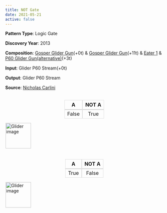 ```yaml
---
title: NOT Gate
date: 2021-05-21
active: false
---
```



**Pattern Type**: Logic Gate

**Discovery Year**: 2013

**Composition**: [Gosper Glider Gun](https://galapagos.netlify.app/database/gosper_glider_gun/)(+0t) & [Gosper Glider Gun](https://galapagos.netlify.app/database/gosper_glider_gun/)(+11t)  & [Eater 1](https://galapagos.netlify.app/database/eater_1/) & [P60 Glider Gun(alternative)](https://galapagos.netlify.app/database/p60_glider_gun/)(+3t)

**Input**: Glider P60 Stream(+0t)

**Output**: Glider P60 Stream

**Source**: [Nicholas Carlini](https://nicholas.carlini.com/writing/2020/digital-logic-game-of-life.html)
<!--more-->

<style type="text/css">
table.center  {display:contents;}
table.center td{border-color: #ddd;border-style:solid;border-width:1px;border-top: 2px solid #ddd;}
table.center th{border-color: #ddd;border-style:solid;border-width:1px;border-top: 1px solid #ddd !important;}
table.center .tg-c3ow{text-align:center;vertical-align:top}
</style>

 <br />

<center>
<table class="center">
<thead>
  <tr>
    <th class="tg-c3ow">A</th>
    <th class="tg-c3ow">NOT A</th>
  </tr>
</thead>
<tbody>
  <tr>
    <td class="tg-c3ow">False</td>
    <td class="tg-c3ow">True</td>
  </tr>
</tbody>
</table>
</center>

<p>
<script type="text/javascript" src="https://www.conwaylife.com/js/lv-plugin.js"></script></p>

<div class="rle"><div class="codebox"><div style="display:none; position: relative; z-index: 1031;"><code>103b2o$103bobo$90bobo13bo7b2o$89bo2bo2b2o6bo2bo7b2o$80b2o6b2o5bobo8bo 173b2o$80b2o4b2o3bo3bo3bo3bobo173bobo$88b2o5b3ob2o2b2o176bo$89bo2bo3b 2o$90bobo3$106bo$104bobo$105b2o5$113bo$114bo48bo101b2o$112b3o46b3o100b obo$160bo105bo$160b2o4$121bo$119bobo$120b2o4$149b2o$150b2o$149bo100b2o $249bobo$251bo3$142bo$142b2o$141bobo6$134b2o$135b2o$134bo100b2o$234bo bo$236bo3$127bo$127b2o$126bobo6$119b2o$120b2o$119bo100b2o$219bobo$221b o3$112bo$112b2o$111bobo6$104b2o$105b2o$104bo100b2o$204bobo$206bo3$97b o$97b2o$96bobo6$89b2o$90b2o$89bo100b2o$189bobo$191bo3$82bo$82b2o$81bo bo6$74b2o$75b2o$74bo100b2o$174bobo$176bo3$67bo$67b2o$66bobo6$59b2o$60b 2o$59bo100b2o$159bobo$161bo3$52bo$52b2o$51bobo2$30b2o$30bo2bo2$34bo$44b 2o$32b2o11b2o$31bo12bo100b2o$144bobo$146bo$28b2o3b2o$28b2o3b2o$29b5o3b o$30bobo4b2o$36bobo$30b3o5$33bo$32bobo$31bo3bo94b2o$32b3o94bobo$30b2o 3b2o94bo11$32b2o$32b2o$115b2o$114bobo$116bo13$100b2o$99bobo$101bo13$85b 2o$84bobo$86bo13$70b2o$69bobo$71bo13$55b2o$54bobo$56bo3$22bo$20b4o$11b 2o5b4ob2o9b2o$9bo2bo3bo3b2ob3o8b2o$2o6bo7bo3b2ob2o$2o6bo6bo3b5o$8bo7b 3o3bo$9bo2bo$11b2o2$24bo15b2o$25b2o12bobo$24b2o15bo$19b2o$19b2o$19b2o $20bo10b2o$19bobo7bo2bo$19bobo7b4o$20bo11bo$31bo$31b3o$17b2o3b2o$17bo bobobo$18b5o$19b3o3b2o$20bo3bobo$26bo7$21b3o$20b2ob2o$20b2ob2o$20b5o$ 19b2o3b2o5$23b2o4$21b2o$21b2o! 
#C [[ COLOR ARROW Orange ARROWSIZE 3 0.05 ARROWALPHA 0.70 ]]
#C [[  ARROW 78 10 103 10 2.0  ]]
#C [[ COLOR ARROW Red ARROWSIZE 3 0.1 ARROWALPHA 0.70 ]]
#C [[  ARROW 103 10 103 0 2.0  ]]
#C [[ COLOR ARROW Green ARROWSIZE 3 0.05 ARROWALPHA 0.70 ]]
#C [[  ARROW 103 0 78 0 2.0  ]]
#C [[ COLOR ARROW Blue ARROWSIZE 3 0.1 ARROWALPHA 0.70 ]]
#C [[  ARROW 78 0 78 10 2.0  ]]
#C [[ COLOR ARROW Orange ARROWSIZE 3 0.05 ARROWALPHA 0.70 ]]
#C [[  ARROW 92 8 117 8 2.0  ]]
#C [[ COLOR ARROW Red ARROWSIZE 3 0.1 ARROWALPHA 0.70 ]]
#C [[  ARROW 117 8 117 -2 2.0  ]]
#C [[ COLOR ARROW Green ARROWSIZE 3 0.05 ARROWALPHA 0.70 ]]
#C [[  ARROW 117 -2 92 -2 2.0  ]]
#C [[ COLOR ARROW Blue ARROWSIZE 3 0.1 ARROWALPHA 0.70 ]]
#C [[  ARROW 92 -2 92 8 2.0  ]]
#C [[ COLOR ARROW Orange ARROWSIZE 3 0.05 ARROWALPHA 0.70 ]]
#C [[  ARROW 38 170 38 145 2.0  ]]
#C [[ COLOR ARROW Red ARROWSIZE 3 0.1 ARROWALPHA 0.70 ]]
#C [[  ARROW 38 145 28 145 2.0  ]]
#C [[ COLOR ARROW Green ARROWSIZE 3 0.05 ARROWALPHA 0.70 ]]
#C [[  ARROW 28 145 28 170 2.0  ]]
#C [[ COLOR ARROW Blue ARROWSIZE 3 0.1 ARROWALPHA 0.70 ]]
#C [[  ARROW 28 170 38 170 2.0  ]]
#C [[ COLOR ARROW Orange ARROWSIZE 3 0.05 ARROWALPHA 0.70 ]]
#C [[  ARROW 36 156 36 131 2.0  ]]
#C [[ COLOR ARROW Red ARROWSIZE 3 0.1 ARROWALPHA 0.70 ]]
#C [[  ARROW 36 131 26 131 2.0  ]]
#C [[ COLOR ARROW Green ARROWSIZE 3 0.05 ARROWALPHA 0.70 ]]
#C [[  ARROW 26 131 26 156 2.0  ]]
#C [[ COLOR ARROW Blue ARROWSIZE 3 0.1 ARROWALPHA 0.70 ]]
#C [[  ARROW 26 156 36 156 2.0  ]]
#C [[ COLOR ARROW Gray ARROWSIZE 3 0.02 ARROWALPHA 0.70 ]]
#C [[  ARROW 37 284 37 232 2.0  ]]
#C [[ COLOR ARROW Fuchsia ARROWSIZE 3 0.02 ARROWALPHA 0.70 ]]
#C [[  ARROW 37 232 -2 232 2.0  ]]
#C [[ COLOR ARROW Lime ARROWSIZE 3 0.02 ARROWALPHA 0.70 ]]
#C [[  ARROW -2 284 37 284 2.0  ]]
#C [[ COLOR ARROW Salmon ARROWSIZE 3 0.02 ARROWALPHA 0.70 ]]
#C [[  ARROW -2 232 -2 284 2.0  ]]
#C [[ COLOR ARROW Fuchsia ARROWSIZE 3 0.1 ARROWALPHA 0.70 ]]
#C [[  ARROW 165 24 165 17 2.0  ]]
#C [[ COLOR ARROW Lime ARROWSIZE 3 0.1 ARROWALPHA 0.70 ]]
#C [[  ARROW 165 17 158 17 2.0  ]]
#C [[ COLOR ARROW Salmon ARROWSIZE 3 0.1 ARROWALPHA 0.70 ]]
#C [[  ARROW 158 17 158 24 2.0  ]]
#C [[ COLOR ARROW Gray ARROWSIZE 3 0.1 ARROWALPHA 0.70 ]]
#C [[  ARROW 158 24 165 24 2.0  ]]
#C [[ COLOR ARROW Cyan ARROWSIZE 3 0.02 ARROWALPHA 0.70 ]]
#C [[  ARROW -2 284 165 284 2.0  ]]
#C [[ COLOR ARROW Yellow ARROWSIZE 3 0.02 ARROWALPHA 0.70 ]]
#C [[  ARROW 165 284 165 -2 2.0  ]]
#C [[ COLOR ARROW Brown ARROWSIZE 3 0.02 ARROWALPHA 0.70 ]]
#C [[  ARROW 165 -2 -2 -2 2.0  ]]
#C [[ COLOR ARROW Purple ARROWSIZE 3 0.02 ARROWALPHA 0.70 ]]
#C [[  ARROW -2 -2 -2 284 2.0  ]]
#C [[ COLOR LABEL Green LABELSIZE 10 LABELALPHA 0.70 ]] 
#C [[ LABEL 20 228 2.0 "P60 Glider Gun(alternative)" ]]
#C [[ COLOR LABEL Green LABELSIZE 10 LABELALPHA 0.70 ]] 
#C [[ LABEL 20 128 2.0 "Gosper Glider Gun" ]]
#C [[ COLOR LABEL Green LABELSIZE 10 LABELALPHA 0.70 ]] 
#C [[ LABEL 100 18 2.0 "Gosper Glider Gun" ]]
#C [[ COLOR LABEL Green LABELSIZE 10 LABELALPHA 0.70 ]] 
#C [[ LABEL 160 14 2.0 "Eater 1" ]]
#C [[ COLOR LABEL Green LABELSIZE 40 LABELALPHA 0.70 ]] 
#C [[ LABEL 100 -15 2.0 "NOT Gate 1" ]]
#C [[ THEME 6 GRID GRIDMAJOR 0 ZOOM 1.0 ]]
</code></div></div><canvas width="760" height="560" style="margin-left:1px; position: relative; z-index: 1031;"><noscript> <a href="https://www.conwaylife.com/wiki/File:Glider.png" class="image" title="Glider image"><img alt="Glider image" src="https://www.conwaylife.com/w/images/7/79/Glider.png" decoding="async" width="81" height="81" /></a> </noscript></canvas></div>

 <br />
  <br />

<center>
<table class="center">
<thead>
  <tr>
    <th class="tg-c3ow">A</th>
    <th class="tg-c3ow">NOT A</th>
  </tr>
</thead>
<tbody>
  <tr>
    <td class="tg-c3ow">True</td>
    <td class="tg-c3ow">False</td>
  </tr>
</tbody>
</table>
</center>

  
<p>
<script type="text/javascript" src="https://www.conwaylife.com/js/lv-plugin.js"></script></p>

<div class="rle"><div class="codebox"><div style="display:none; position: relative; z-index: 1031;"><code>x = 274, y = 322, rule = Life
43b2o$43b2o3$43bo$42bobo$41bo3bo$41b5o$40b2o3b2o$41b5o$42b3o$43bo4$44b
o$41b2o$22bo18b3o$21bobo18b2o$11b2o6b2o3bo9b2o6bo$10bobo4b2obo3bo9b2o
5bobo$2o7b3o4b3obo3bo16b2o$2o6b3o4bo2b2obobo$9b3o4b2o4bo$10bobo29b2ob
ob2o$11b2o$35bo6bo5bo$25bo8bo$23bobo5b2ob2o7b2ob2o$24b2o2bo3bo12bo$28b
o2b2o$31b2o$28bobo2$45b2o$45b2o4$183bobo$183bo3bo$167bo19bo5b2o$40bo124b
4o14bo4bo4b2o$38bobo118b2o3bobob2o4bo12bo$39b2o118b2o2bo2bob3o5b2obo3b
o3bo$164bobob2o5b4obo2bobo$165b4o6b2o2b2o$167bo5$185bobo$186b2o$186bo
3$55bo$53bobo186bo$54b2o137bo46b3o$194b2o43bo$193b2o44b2o6$200bobo$201b
2o$201bo28b2o$229bobo$231bo$70bo$68bobo$69b2o137bo$209b2o$208b2o5$215b
3o$215bo$215bobo4$85bo$83bobo$84b2o137bo$224b2o$223b2o8$200b2o$199bob
o$201bo$100bo$98bobo$99b2o10$185b2o$184bobo$186bo$115bo$113bobo$114b2o
137bo$254b2o$253b2o8$170b2o$169bobo98b3o$171bo97bo3bo$130bo138bo3bo$128b
obo139b3o$129b2o10$155b2o$154bobo$156bo99bo$145bo110b2o$143bobo109bob
o$144b2o3$147b3o$149bo$148bo5$140b2o$139bobo$141bo99bo$241b2o$240bobo
4$132b3o$134bo$133bo3$109b2o$109b2o$125b2o$124bobo$126bo99bo$226b2o$225b
obo4$117b3o$109b3o7bo$108bo3bo5bo$107bo5bo$108bo3bo$109b3o$109bo2bo$110b
3o$110b2obo$111bobo97bo$112bo98b2o$210bobo2$109b2o3b2o$109bobobobo$110b
5o$111b3o$112bo7$111b2o83bo$111b2o83b2o$195bobo13$181bo$181b2o$180bob
o13$166bo$166b2o$165bobo13$151bo$151b2o$150bobo13$136bo$136b2o$135bob
o5$102b2o$102b3o$88bo15b2obo5b2o$86bobo4b3o8bo2bo5b2o$79b2o4bobo16b2o
bo$79b2o3bo2bo7bo2b2o2b3o$85bobo7bo3bo2b2o$86bobo6bo2bo$88bo8b2o22bo$
121b2o$120bobo2$106bo$98b2o4bobo$98b2o5b2o2$108bo$107bobo$106b2obobob
2o$108b2ob2o$110b3o$109bo$110b2o$106bo$96b2o3b2o3b2o$105bobo$97bo3bo$
98b3o$98b3o3$101bo$100b3o$99bo3bo$101bo$98bo5bo$98bo5bo$99bo3bo$100b3o
9$100b2o$100b2o!
#C [[ COLOR ARROW Orange ARROWSIZE 3 0.05 ARROWALPHA 0.70 ]]
#C [[  ARROW 157 49 182 49 2.0  ]]
#C [[ COLOR ARROW Red ARROWSIZE 3 0.1 ARROWALPHA 0.70 ]]
#C [[  ARROW 182 49 182 39 2.0  ]]
#C [[ COLOR ARROW Green ARROWSIZE 3 0.05 ARROWALPHA 0.70 ]]
#C [[  ARROW 182 39 157 39 2.0  ]]
#C [[ COLOR ARROW Blue ARROWSIZE 3 0.1 ARROWALPHA 0.70 ]]
#C [[  ARROW 157 39 157 49 2.0  ]]
#C [[ COLOR ARROW Orange ARROWSIZE 3 0.05 ARROWALPHA 0.70 ]]
#C [[  ARROW 171 47 196 47 2.0  ]]
#C [[ COLOR ARROW Red ARROWSIZE 3 0.1 ARROWALPHA 0.70 ]]
#C [[  ARROW 196 47 196 37 2.0  ]]
#C [[ COLOR ARROW Green ARROWSIZE 3 0.05 ARROWALPHA 0.70 ]]
#C [[  ARROW 196 37 171 37 2.0  ]]
#C [[ COLOR ARROW Blue ARROWSIZE 3 0.1 ARROWALPHA 0.70 ]]
#C [[  ARROW 171 37 171 47 2.0  ]]
#C [[ COLOR ARROW Orange ARROWSIZE 3 0.05 ARROWALPHA 0.70 ]]
#C [[  ARROW 117 209 117 184 2.0  ]]
#C [[ COLOR ARROW Red ARROWSIZE 3 0.1 ARROWALPHA 0.70 ]]
#C [[  ARROW 117 184 107 184 2.0  ]]
#C [[ COLOR ARROW Green ARROWSIZE 3 0.05 ARROWALPHA 0.70 ]]
#C [[  ARROW 107 184 107 209 2.0  ]]
#C [[ COLOR ARROW Blue ARROWSIZE 3 0.1 ARROWALPHA 0.70 ]]
#C [[  ARROW 107 209 117 209 2.0  ]]
#C [[ COLOR ARROW Orange ARROWSIZE 3 0.05 ARROWALPHA 0.70 ]]
#C [[  ARROW 115 195 115 170 2.0  ]]
#C [[ COLOR ARROW Red ARROWSIZE 3 0.1 ARROWALPHA 0.70 ]]
#C [[  ARROW 115 170 105 170 2.0  ]]
#C [[ COLOR ARROW Green ARROWSIZE 3 0.05 ARROWALPHA 0.70 ]]
#C [[  ARROW 105 170 105 195 2.0  ]]
#C [[ COLOR ARROW Blue ARROWSIZE 3 0.1 ARROWALPHA 0.70 ]]
#C [[  ARROW 105 195 115 195 2.0  ]]
#C [[ COLOR ARROW Gray ARROWSIZE 3 0.02 ARROWALPHA 0.70 ]]
#C [[  ARROW 116 323 116 271 2.0  ]]
#C [[ COLOR ARROW Fuchsia ARROWSIZE 3 0.02 ARROWALPHA 0.70 ]]
#C [[  ARROW 116 271 77 271 2.0  ]]
#C [[ COLOR ARROW Lime ARROWSIZE 3 0.02 ARROWALPHA 0.70 ]]
#C [[  ARROW 77 323 116 323 2.0  ]]
#C [[ COLOR ARROW Salmon ARROWSIZE 3 0.02 ARROWALPHA 0.70 ]]
#C [[  ARROW 77 271 77 323 2.0  ]]
#C [[ COLOR ARROW Fuchsia ARROWSIZE 3 0.1 ARROWALPHA 0.70 ]]
#C [[  ARROW 244 63 244 56 2.0  ]]
#C [[ COLOR ARROW Lime ARROWSIZE 3 0.1 ARROWALPHA 0.70 ]]
#C [[  ARROW 244 56 237 56 2.0  ]]
#C [[ COLOR ARROW Salmon ARROWSIZE 3 0.1 ARROWALPHA 0.70 ]]
#C [[  ARROW 237 56 237 63 2.0  ]]
#C [[ COLOR ARROW Gray ARROWSIZE 3 0.1 ARROWALPHA 0.70 ]]
#C [[  ARROW 237 63 244 63 2.0  ]]
#C [[ COLOR ARROW Cyan ARROWSIZE 3 0.02 ARROWALPHA 0.70 ]]
#C [[  ARROW 77 323 275 323 2.0  ]]
#C [[ COLOR ARROW Yellow ARROWSIZE 3 0.02 ARROWALPHA 0.70 ]]
#C [[  ARROW 275 323 275 37 2.0  ]]
#C [[ COLOR ARROW Brown ARROWSIZE 3 0.02 ARROWALPHA 0.70 ]]
#C [[  ARROW 275 37 77 37 2.0  ]]
#C [[ COLOR ARROW Purple ARROWSIZE 3 0.02 ARROWALPHA 0.70 ]]
#C [[  ARROW 77 37 77 323 2.0  ]]
#C [[ COLOR ARROW Red ARROWSIZE 3 0.05 ARROWALPHA 0.70 ]]
#C [[  ARROW 41 41 146 146 2.0  ]]
#C [[ COLOR LABEL Green LABELSIZE 10 LABELALPHA 0.70 ]]
#C [[ LABEL 98 264 2.0 "P60 Glider Gun(alternative)" ]]
#C [[ COLOR LABEL Green LABELSIZE 10 LABELALPHA 0.70 ]]
#C [[ LABEL 98 164 2.0 "Gosper Glider Gun" ]]
#C [[ COLOR LABEL Green LABELSIZE 10 LABELALPHA 0.70 ]]
#C [[ LABEL 178 56 2.0 "Gosper Glider Gun" ]]
#C [[ COLOR LABEL Green LABELSIZE 10 LABELALPHA 0.70 ]]
#C [[ LABEL 238 52 2.0 "Eater 1" ]]
#C [[ COLOR LABEL Green LABELSIZE 40 LABELALPHA 0.70 ]]
#C [[ LABEL 178 23 2.0 "NOT Gate 2" ]]
#C [[ THEME 6 GRID GRIDMAJOR 0 ZOOM 1.0 ]]
</code></div></div><canvas width="760" height="560" style="margin-left:1px; position: relative; z-index: 1031;"><noscript> <a href="https://www.conwaylife.com/wiki/File:Glider.png" class="image" title="Glider image"><img alt="Glider image" src="https://www.conwaylife.com/w/images/7/79/Glider.png" decoding="async" width="81" height="81" /></a> </noscript></canvas></div>


